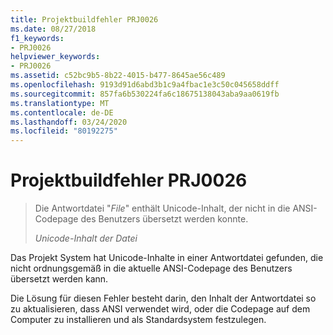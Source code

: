 ```yaml
---
title: Projektbuildfehler PRJ0026
ms.date: 08/27/2018
f1_keywords:
- PRJ0026
helpviewer_keywords:
- PRJ0026
ms.assetid: c52bc9b5-8b22-4015-b477-8645ae56c489
ms.openlocfilehash: 9193d91d6abd3b1c9a4fbac1e3c50c045658ddff
ms.sourcegitcommit: 857fa6b530224fa6c18675138043aba9aa0619fb
ms.translationtype: MT
ms.contentlocale: de-DE
ms.lasthandoff: 03/24/2020
ms.locfileid: "80192275"
---
```

# <a name="project-build-error-prj0026"></a>Projektbuildfehler PRJ0026

> Die Antwortdatei "*File*" enthält Unicode-Inhalt, der nicht in die ANSI-Codepage des Benutzers übersetzt werden konnte.
>
> *Unicode-Inhalt der Datei*

Das Projekt System hat Unicode-Inhalte in einer Antwortdatei gefunden, die nicht ordnungsgemäß in die aktuelle ANSI-Codepage des Benutzers übersetzt werden kann.

Die Lösung für diesen Fehler besteht darin, den Inhalt der Antwortdatei so zu aktualisieren, dass ANSI verwendet wird, oder die Codepage auf dem Computer zu installieren und als Standardsystem festzulegen.
